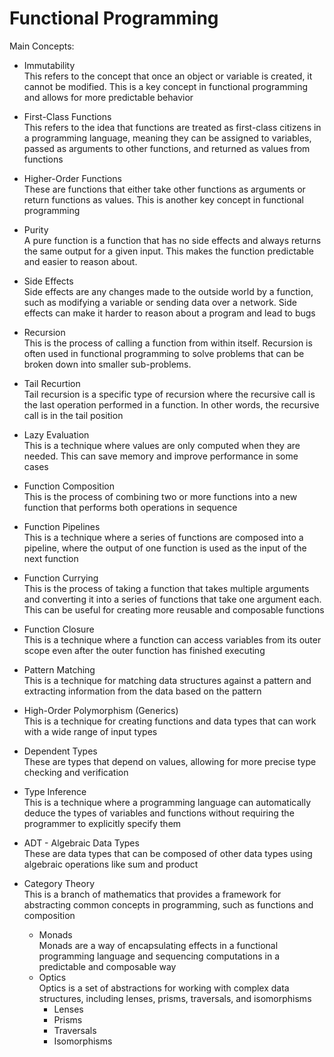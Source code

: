 # Functional Programming

Main Concepts:

- Immutability <br/>
This refers to the concept that once an object or variable is created, it cannot be modified. This is a key concept in functional programming and allows for more predictable behavior

- First-Class Functions <br/>
This refers to the idea that functions are treated as first-class citizens in a programming language, meaning they can be assigned to variables, passed as arguments to other functions, and returned as values from functions

- Higher-Order Functions <br/>
These are functions that either take other functions as arguments or return functions as values. This is another key concept in functional programming

- Purity <br/>
A pure function is a function that has no side effects and always returns the same output for a given input. This makes the function predictable and easier to reason about.

- Side Effects <br/>
Side effects are any changes made to the outside world by a function, such as modifying a variable or sending data over a network. Side effects can make it harder to reason about a program and lead to bugs

- Recursion <br/>
This is the process of calling a function from within itself. Recursion is often used in functional programming to solve problems that can be broken down into smaller sub-problems.

- Tail Recurtion <br/>
Tail recursion is a specific type of recursion where the recursive call is the last operation performed in a function. In other words, the recursive call is in the tail position

- Lazy Evaluation <br/>
This is a technique where values are only computed when they are needed. This can save memory and improve performance in some cases

- Function Composition <br/>
This is the process of combining two or more functions into a new function that performs both operations in sequence

- Function Pipelines <br/>
This is a technique where a series of functions are composed into a pipeline, where the output of one function is used as the input of the next function

- Function Currying <br/>
This is the process of taking a function that takes multiple arguments and converting it into a series of functions that take one argument each. This can be useful for creating more reusable and composable functions

- Function Closure <br/>
This is a technique where a function can access variables from its outer scope even after the outer function has finished executing

- Pattern Matching <br/>
This is a technique for matching data structures against a pattern and extracting information from the data based on the pattern

- High-Order Polymorphism (Generics) <br/>
This is a technique for creating functions and data types that can work with a wide range of input types

- Dependent Types <br/>
These are types that depend on values, allowing for more precise type checking and verification

- Type Inference <br/>
This is a technique where a programming language can automatically deduce the types of variables and functions without requiring the programmer to explicitly specify them

- ADT - Algebraic Data Types <br/>
These are data types that can be composed of other data types using algebraic operations like sum and product

- Category Theory <br/>
This is a branch of mathematics that provides a framework for abstracting common concepts in programming, such as functions and composition
    - Monads <br/>
    Monads are a way of encapsulating effects in a functional programming language and sequencing computations in a predictable and composable way
    - Optics <br/>
    Optics is a set of abstractions for working with complex data structures, including lenses, prisms, traversals, and isomorphisms
        - Lenses
        - Prisms
        - Traversals
        - Isomorphisms